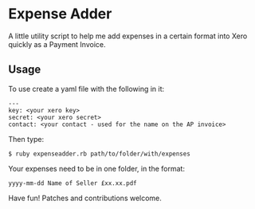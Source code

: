 # Expense Adder

A little utility script to help me add expenses in a certain format into Xero quickly as a Payment Invoice.

## Usage

To use create a yaml file with the following in it:

    ---
    key: <your xero key>
    secret: <your xero secret>
    contact: <your contact - used for the name on the AP invoice>

Then type:

    $ ruby expenseadder.rb path/to/folder/with/expenses

Your expenses need to be in one folder, in the format:

    yyyy-mm-dd Name of Seller £xx.xx.pdf

Have fun! Patches and contributions welcome.

